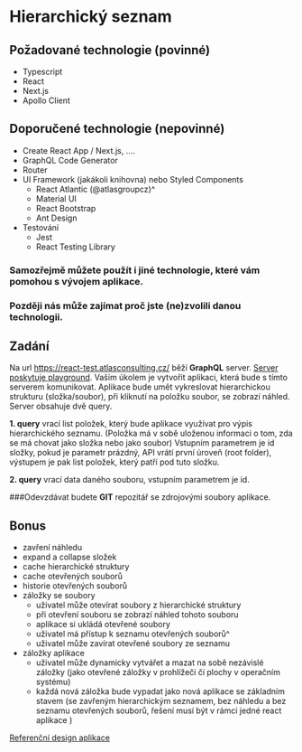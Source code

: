 # Hierarchický seznam
## Požadované technologie (povinné)
- Typescript
- React
- Next.js
- Apollo Client

## Doporučené technologie (nepovinné)
- Create React App / Next.js, ....
- GraphQL Code Generator
- Router
- UI Framework (jakákoli knihovna) nebo Styled Components
    - React Atlantic (@atlasgroupcz)^
    - Material UI
    - React Bootstrap
    - Ant Design
- Testování
    - Jest
    - React Testing Library

### Samozřejmě můžete použít i jiné technologie, které vám pomohou s vývojem aplikace.
### Později nás může zajímat proč jste (ne)zvolili danou technologii.

## Zadání
Na url https://react-test.atlasconsulting.cz/ běží **GraphQL** server. [Server poskytuje playground](https://react-test.atlasconsulting.cz/).
Vaším úkolem je vytvořit aplikaci, která bude s tímto serverem komunikovat.
Aplikace bude umět vykreslovat hierarchickou strukturu (složka/soubor), při kliknutí na položku
soubor, se zobrazí náhled.
Server obsahuje dvě query.

**1. query** vrací list položek, který bude aplikace využívat pro výpis hierarchického seznamu.
(Položka má v sobě uloženou informaci o tom, zda se má chovat jako složka nebo jako soubor)
Vstupním parametrem je id složky, pokud je parametr prázdný, API vrátí první úroveň (root folder),
výstupem je pak list položek, který patří pod tuto složku.

**2. query** vrací data daného souboru, vstupním parametrem je id.

###Odevzdávat budete **GIT** repozitář se zdrojovými soubory aplikace.

## Bonus
- zavření náhledu
- expand a collapse složek
- cache hierarchické struktury
- cache otevřených souborů
- historie otevřených souborů
- záložky se soubory
    - uživatel může otevírat soubory z hierarchické struktury
    - při otevření souboru se zobrazí náhled tohoto souboru
    - aplikace si ukládá otevřené soubory
    - uživatel má přístup k seznamu otevřených souborů^
    - uživatel může zavírat otevřené soubory ze seznamu
- záložky aplikace
    - uživatel může dynamicky vytvářet a mazat na sobě nezávislé záložky (jako otevřené
      záložky v prohlížeči či plochy v operačním systému)
    - každá nová záložka bude vypadat jako nová aplikace se základním stavem (se
      zavřeným hierarchickým seznamem, bez náhledu a bez seznamu otevřených souborů, řešení musí být v rámci jedné react aplikace )

[Referenční design aplikace](https://wireframe.cc/6JRvnm)


